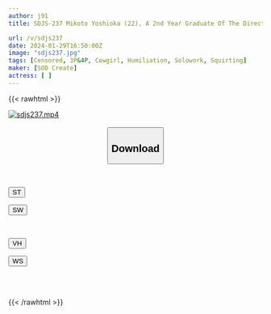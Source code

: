 ```yaml
---
author: j91
title: SDJS-237 Mikoto Yoshioka (22), A 2nd Year Graduate Of The Directing Department, Overcomes Her Shyness Even Though Her Face Turns Bright Red During Naked Work! During The Ad Work On The Location Day, I Unexpectedly Received A Business Order And Immediately Fucked 3 Times! [Nuku With Overwhelming 4k Video! ]

url: /v/sdjs237
date: 2024-01-29T16:50:00Z
image: "sdjs237.jpg"
tags: [Censored, 3P&4P, Cowgirl, Humiliation, Solowork, Squirting]
maker: [SOD Create]
actress: [ ]
---
```



{{< rawhtml >}}

<div class="video" data-videoid="Zx43MBOWLatyGz">
    <a href="javascript:;">
        <img src="/v/sdjs237/sdjs237.jpg" width="WIDTH" height="HEIGHT" alt="sdjs237.mp4" loading="lazy">
    </a>
</div>

<script type="text/javascript" src="https://j91.asia/asset/on-demand-st.js"></script>

<br>
  <link rel="stylesheet" href="https://j91.asia/asset/bs5.css">
  
  <center>
  <button class="btn btn-primary" type="button" data-bs-toggle="collapse" data-bs-target=".multi-collapse" aria-expanded="false" aria-controls="multiCollapseExample1 multiCollapseExample2"><h2>Download</h2></button></center>
</p>
<div class="row">
  <div class="col">
    <div class="collapse multi-collapse" id="multiCollapseExample1">
      <div class="card card-body">
	      	      <br>
<div class="buttons">  
<p><a href="https://streamtape.to/v/Zx43MBOWLatyGz" target="_blank"><button class="btn-hover color-3"><i class="fa fa-download"></i> ST</button></a></p>
<p><a href="https://flaswish.com/zq0hs97ina17" target="_blank"><button class="btn-hover color-2"><i class="fa fa-download"></i> SW</button></a></p></div>
    </div>
  </div>
</div>
  <div class="col">
    <div class="collapse multi-collapse" id="multiCollapseExample2">
      <div class="card card-body">
	      <br>
<div class="buttons">
<p><a href="https://vidhidepro.com/f/5cz7uj1ogxlt" target="_blank"><button class="btn-hover color-9"><i class="fa fa-download"></i> VH</button></a></p>
<p><a href="https://wolfstream.tv/np79vy4hcih7/SDJS-237.mp4.html"><button class="btn-hover color-8"><i class="fa fa-download"></i> WS</button></a></p></div>
<br><br>
      </div>
    </div>
  </div>
</div>

{{< /rawhtml >}}